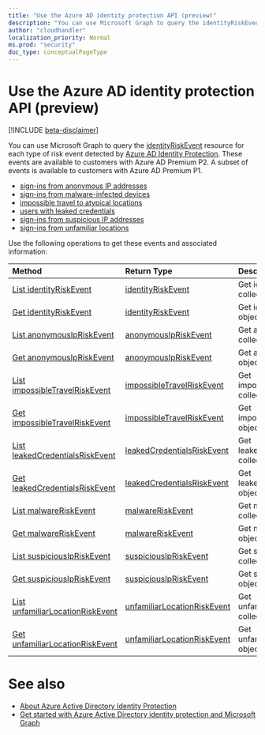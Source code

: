 ```yaml
---
title: "Use the Azure AD identity protection API (preview)"
description: "You can use Microsoft Graph to query the identityRiskEvent resource for each type of risk event detected by Azure AD Identity Protection. These events are available to customers with Azure AD Premium P2. A subset of events is available to customers with Azure AD Premium P1."
author: "cloudhandler"
localization_priority: Normal
ms.prod: "security"
doc_type: conceptualPageType
---
```


# Use the Azure AD identity protection API (preview)

[!INCLUDE [beta-disclaimer](../../includes/beta-disclaimer.md)]

You can use Microsoft Graph to query the [identityRiskEvent](identityriskevent.md) resource for each type of risk event detected by [Azure AD Identity Protection](https://docs.microsoft.com/azure/active-directory/active-directory-identityprotection). These events are available to customers with Azure AD Premium P2. A subset of events is available to customers with Azure AD Premium P1.

* [sign-ins from anonymous IP addresses](anonymousipriskevent.md)
* [sign-ins from malware-infected devices](malwareriskevent.md)
* [impossible travel to atypical locations](impossibletravelriskevent.md)
* [users with leaked credentials](leakedcredentialsriskevent.md)
* [sign-ins from suspicious IP addresses](suspiciousipriskevent.md)
* [sign-ins from unfamiliar locations](unfamiliarlocationriskevent.md)

Use the following operations to get these events and associated information:

| Method		   | Return Type	|Description|
|:---------------|:--------|:----------|
|[List identityRiskEvent](../api/identityriskevent-get.md) |[identityRiskEvent](identityriskevent.md)| Get identityRiskEvent collection. |
|[Get identityRiskEvent](../api/identityriskevent-get.md) |[identityRiskEvent](identityriskevent.md)| Get identityRiskEvent object. |
|[List anonymousIpRiskEvent](../api/anonymousipriskevent-get.md) |[anonymousIpRiskEvent](anonymousipriskevent.md)| Get anonymousIpRiskEvent collection. |
|[Get anonymousIpRiskEvent](../api/anonymousipriskevent-get.md) |[anonymousIpRiskEvent](anonymousipriskevent.md)| Get anonymousIpRiskEvent object. |
|[List impossibleTravelRiskEvent](../api/impossibletravelriskevent-get.md) |[impossibleTravelRiskEvent](impossibletravelriskevent.md)| Get impossibleTravelRiskEvent collection. |
|[Get impossibleTravelRiskEvent](../api/impossibletravelriskevent-get.md) |[impossibleTravelRiskEvent](impossibletravelriskevent.md)| Get impossibleTravelRiskEvent object. |
|[List leakedCredentialsRiskEvent](../api/leakedcredentialsriskevent-get.md) |[leakedCredentialsRiskEvent](leakedcredentialsriskevent.md)| Get leakedCredentialsRiskEvent collection. |
|[Get leakedCredentialsRiskEvent](../api/leakedcredentialsriskevent-get.md) |[leakedCredentialsRiskEvent](leakedcredentialsriskevent.md)| Get leakedCredentialsRiskEvent object. |
|[List malwareRiskEvent](../api/malwareriskevent-get.md) |[malwareRiskEvent](malwareriskevent.md)| Get malwareRiskEvent collection. |
|[Get malwareRiskEvent](../api/malwareriskevent-get.md) |[malwareRiskEvent](malwareriskevent.md)| Get malwareRiskEvent object. |
|[List suspiciousIpRiskEvent](../api/suspiciousipriskevent-get.md) |[suspiciousIpRiskEvent](suspiciousipriskevent.md)| Get suspiciousIpRiskEvent collection. |
|[Get suspiciousIpRiskEvent](../api/suspiciousipriskevent-get.md) |[suspiciousIpRiskEvent](suspiciousipriskevent.md)| Get suspiciousIpRiskEvent object. |
|[List unfamiliarLocationRiskEvent](../api/unfamiliarlocationriskevent-get.md) |[unfamiliarLocationRiskEvent](unfamiliarlocationriskevent.md)| Get unfamiliarLocationRiskEvent collection. |
|[Get unfamiliarLocationRiskEvent](../api/unfamiliarlocationriskevent-get.md) |[unfamiliarLocationRiskEvent](unfamiliarlocationriskevent.md)| Get unfamiliarLocationRiskEvent object. |

# See also

* [About Azure Active Directory Identity Protection](https://docs.microsoft.com/azure/active-directory/active-directory-identityprotection)
* [Get started with Azure Active Directory identity protection and Microsoft Graph](https://docs.microsoft.com/azure/active-directory/active-directory-identityprotection-graph-getting-started)
